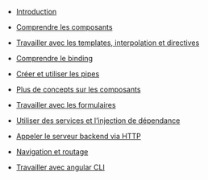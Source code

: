   - [Introduction](#./slides/1_introduction.adoc)

  - [Comprendre les
    composants](#./slides/2_understanding_components.adoc)

  - [Travailler avec les templates, interpolation et
    directives](#./slides/3_template-interpolation-directives.adoc)

  - [Comprendre le binding](#./slides/4_databiding.adoc)

  - [Créer et utiliser les pipes](#./slides/5_pipes.adoc)

  - [Plus de concepts sur les
    composants](#./slides/5_more_concepts_about_components.adoc)

  - [Travailler avec les formulaires](#./slides/forms.adoc)

  - [Utiliser des services et l’injection de
    dépendance](#./slides/6_services.adoc)

  - [Appeler le serveur backend via
    HTTP](#./slides/7_calling_backend.adoc)

  - [Navigation et routage](#./slides/8_routing.adoc)

  - [Travailler avec angular CLI](#./slides/9_deploying.adoc)
